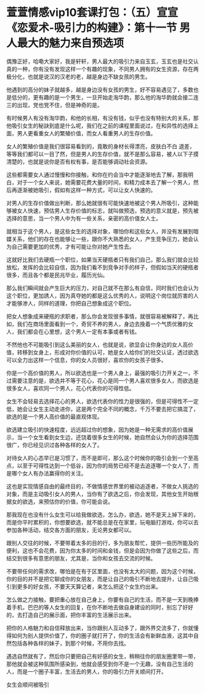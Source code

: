 # 萱萱情感vip10套课打包：（五）宣宣《恋爱术-吸引力的构建》：第十一节 男人最大的魅力来自预选项

偶豫正好，哈嘞大家好，我是轩轩，男人最大的吸引力来自玉玄，玉玄也是社交认真的一种，你有没有发现这样一个有趣的现象，不同男人拥有的女生资源，存在两极分化，也就是说汉的汉老的老，越是身边不缺女孩的男生。

他遇到的高分的妹子就越多，越是身边没有女孩的男生，好不容易遇见了，多数也是低分的，更有趣的是一个男生，一旦开始走淘华韵，那么他的淘华韵就会接二连三的出现，党也党不住，但是神奇的是。

有时候男人有没有淘华韵，和他的长相，有没有钱，似乎也没有特别大的关系，那他吸引女生的秘訣到底是什么呢，我们在之前的课程里面说过，在和异性的选择上面，男人更看重女人的繁殖价值，而女人看重男人的生存价值。

女人的繁殖价值是我们很容易看到的，竟敢的身材长得漂亮，皮肤白不白 退差，等等我们都可以一目了然，但是男人的生存价值，就不是那么容易，被人以下子摸清楚的，也就是说你是否有权有事，是否能够调动社会资源。

这些都需要女人通过慢慢和你接触，和你在约会当中才能逐渐地去了解，那我明白，对于一个女人来说，她需要花费大量的时间，和精力成本去了解一个男人，然后再逐渐被她吸引，假如有这样一种方式，可以让女人快速的。

对男人的生存价值做出判断，那么她就很有可能快速地被这个男人所吸引，这种能够被女人快速，预估男人生存价值的标志，就叫做预选，预选的意义就是，预先被选择的意思，当一个男人中为有一些关系，亲密的高价值女人士。

就相当于这个男人，是这些女生的选择对象，哪怕你和这些女人，并没有发展到暗媒关系，他们的存在也能够让一些，跟你不大熟悉的女人，产生竞争压力，她会认为自己需要更加的优秀，才有可能让你对她产生性去。

这就好比我们去硬瓶一个职位，如果当天硬瓶者只有我们自己，那么我们就会比较放松，发挥的会比较自信，因为我们看不到竞争对手的样子，但假如当天的硬瓶者很多，而且各个都是民兆毕业，履历光仙。

那么我们瞬间就会产生巨大的压力，对自己就不在那么有自信，同时我们也会认为这个职位，更加誘人，因为真夺她的都是这么优秀的人，说明这个岗位就厉害的人才能够渗人，同样的道理，你把自己想象成这个职位。

把女人想象成来硬瓶的求职者，那么你会发现很多事情，就很容易被解释了，再比如，我们在商场里面看到一个，奇贸不养的男人，身边去挽着一个气质优雅的女人，我们都会在心里想，这个男人一定有本事或者有钱。

不然他也不可能吸引到这么美丽的女人，也就是说，欲显会让你身边的女人高价值，转移到女身上，形成对你价值的认可，她是女人给你们的社交认证，透过欲选可以全力出这样一个信息，你的女人员很好，喜欢你的女孩子很多。

你是一个高价值的男人，所以欲选也是一个男人身上，最强的吸引力开关之一，不过需要注意的是，欲选并不等于花心，花心是同一个男人喜欢很多女人，而欲选是很多女人，喜欢同一个男人，花心代表你的可得性低。

女生不会轻易去选择花心的男人，欲选代表你的性力是很强的，但是可得性不一定低，她会让女生主动走进你，这是两个完全不同的概念，千万不要去把它搞混了，欲选的是一个男人高价值的最直观体现。

欲选建立吸引的快速程度，远远超过你的想象，因为她是一种无需求的高价值展示，当一个女生看到女生边，还饶着很多女生的时候，她自然会认为你的选择范围很广，你已经见识过各种各样的女人了。

对待女人的心态早已是习惯了，而不是即可，那么这个时候你的吸引会到一个至高点，以至于可得性达到一个低谷，因为你的局势已经不是去追逐哪一个女人了，而是哪个女人有办法赢得你的关注。

这也是实现情感自由的最终目的，不做情感世界里的被动追逐者，不做女人挑选的对象，而是主动吸引女人的男人，当你有了欲选之后，你会发现，其他女生开始根据女的欲选，来预估你的价值，你可能会说。

那我现在也没有什么女生可以给我做欲选，怎么办，欲选，她不是天上掉下来的，而是你平时累积的，你想要欲选，就不能总是在在家里，玩电脑打游戏，你可以去参加各种活动，结交各方面的朋友，无论男女都可以。

跟别人交往的时候，不要带着太多的目的行，多为朋友帮忙，提供一些历所能及的便利，这也不会花费，因为你太多的时间和金钱，但是会因为你做了这些之后，而结交到很多有意思的朋友，尤其是，当你和女孩去交流的时候。

不要带任何的需求改，哪怕是在有于区里面，也没有太大的问题，因为这个时候，你的目的并不是把它聊成你的女朋友，而是让自己的吸引不断地去提升，让自己吸引到更多的好女孩，不要天天算记者，来怎么把这个女生约出来。

怎么做之力接触，要把重心放在自己身上，你要有自己的生活，而不是一天到晚捧着手机，巴巴的等人女生的回复，在你不断地去做自身建设的同时，别忘了好好的，去打造自己的展示面，把你丰富的生活展示出来。

把你的人格魅力和自信释放出来，当你跟别人互动多了，跟外界交流多了，你就懂得如何为别人提供价值了，你的圈子就打开了，你的生活会有新鲜血液，这其中自然包括各种各样的妹子，到那个时候，不用你去找。

遇选自然就有了，然后你只要把自己有好感的女生，稍稍往你的朋友圈里带一带，那他就会被这种氛围所感染到，他就会感受到你不是一个无趣，没有自己生活的人，而是一个圈子丰富，生活去的男人，你的吸引力开关顺间打开。

女生会顺间被吸引